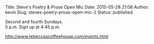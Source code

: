 Title: Steve's Poetry & Prose Open Mic
Date: 2015-05-28 21:08
Author: kevin
Slug: steves-poetry-prose-open-mic-2
Status: published

Second and fourth Sundays.  
5 p.m. Sign up at 4:45 p.m.

http://www.rebeccascoffeehouse.com/events.html

